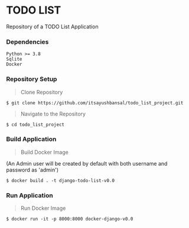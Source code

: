 # **TODO LIST**

Repository of a TODO List Application

### **Dependencies**
```
Python >= 3.8
Sqlite
Docker
```

### **Repository Setup**
>Clone Repository
```
$ git clone https://github.com/itsayushbansal/todo_list_project.git
```
>Navigate to the Repository
```
$ cd todo_list_project
```

### **Build Application**
>Build Docker Image

(An Admin user will be created by default with both username and password as 'admin')
```
$ docker build . -t django-todo-list-v0.0
```

### **Run Application**
>Run Docker Image 
```
$ docker run -it -p 8000:8000 docker-django-v0.0
```

